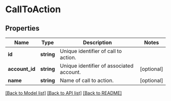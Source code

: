 # CallToAction

## Properties
Name | Type | Description | Notes
------------ | ------------- | ------------- | -------------
**id** | **string** | Unique identifier of call to action. | 
**account_id** | **string** | Unique identifier of associated account. | [optional] 
**name** | **string** | Name of call to action. | [optional] 

[[Back to Model list]](../README.md#documentation-for-models) [[Back to API list]](../README.md#documentation-for-api-endpoints) [[Back to README]](../README.md)


